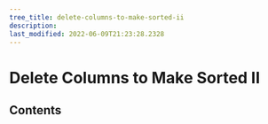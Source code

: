 ```yaml
---
tree_title: delete-columns-to-make-sorted-ii
description: 
last_modified: 2022-06-09T21:23:28.2328
---
```


# Delete Columns to Make Sorted II

## Contents
